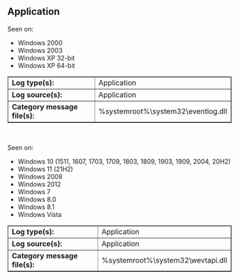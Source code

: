## Application

Seen on:
* Windows 2000
* Windows 2003
* Windows XP 32-bit
* Windows XP 64-bit

<table border="1" class="docutils">
  <tbody>
    <tr>
      <td><b>Log type(s):</b></td>
      <td>Application</td>
    </tr>
    <tr>
      <td><b>Log source(s):</b></td>
      <td>Application</td>
    </tr>
    <tr>
      <td><b>Category message file(s):</b></td>
      <td>%systemroot%\system32\eventlog.dll</td>
    </tr>
  </tbody>
</table>

&nbsp;

Seen on:
* Windows 10 (1511, 1607, 1703, 1709, 1803, 1809, 1903, 1909, 2004, 20H2)
* Windows 11 (21H2)
* Windows 2008
* Windows 2012
* Windows 7
* Windows 8.0
* Windows 8.1
* Windows Vista

<table border="1" class="docutils">
  <tbody>
    <tr>
      <td><b>Log type(s):</b></td>
      <td>Application</td>
    </tr>
    <tr>
      <td><b>Log source(s):</b></td>
      <td>Application</td>
    </tr>
    <tr>
      <td><b>Category message file(s):</b></td>
      <td>%systemroot%\system32\wevtapi.dll</td>
    </tr>
  </tbody>
</table>

&nbsp;

